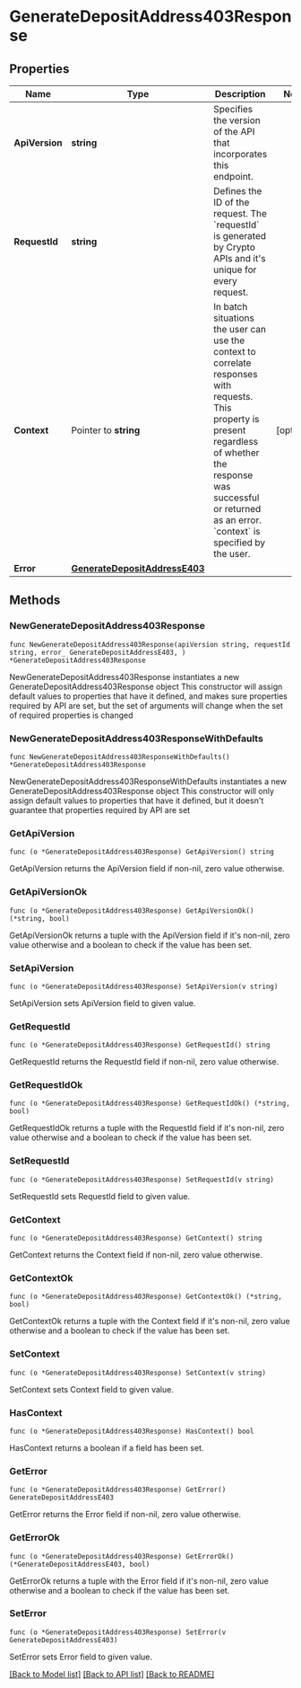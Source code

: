# GenerateDepositAddress403Response

## Properties

Name | Type | Description | Notes
------------ | ------------- | ------------- | -------------
**ApiVersion** | **string** | Specifies the version of the API that incorporates this endpoint. | 
**RequestId** | **string** | Defines the ID of the request. The &#x60;requestId&#x60; is generated by Crypto APIs and it&#39;s unique for every request. | 
**Context** | Pointer to **string** | In batch situations the user can use the context to correlate responses with requests. This property is present regardless of whether the response was successful or returned as an error. &#x60;context&#x60; is specified by the user. | [optional] 
**Error** | [**GenerateDepositAddressE403**](GenerateDepositAddressE403.md) |  | 

## Methods

### NewGenerateDepositAddress403Response

`func NewGenerateDepositAddress403Response(apiVersion string, requestId string, error_ GenerateDepositAddressE403, ) *GenerateDepositAddress403Response`

NewGenerateDepositAddress403Response instantiates a new GenerateDepositAddress403Response object
This constructor will assign default values to properties that have it defined,
and makes sure properties required by API are set, but the set of arguments
will change when the set of required properties is changed

### NewGenerateDepositAddress403ResponseWithDefaults

`func NewGenerateDepositAddress403ResponseWithDefaults() *GenerateDepositAddress403Response`

NewGenerateDepositAddress403ResponseWithDefaults instantiates a new GenerateDepositAddress403Response object
This constructor will only assign default values to properties that have it defined,
but it doesn't guarantee that properties required by API are set

### GetApiVersion

`func (o *GenerateDepositAddress403Response) GetApiVersion() string`

GetApiVersion returns the ApiVersion field if non-nil, zero value otherwise.

### GetApiVersionOk

`func (o *GenerateDepositAddress403Response) GetApiVersionOk() (*string, bool)`

GetApiVersionOk returns a tuple with the ApiVersion field if it's non-nil, zero value otherwise
and a boolean to check if the value has been set.

### SetApiVersion

`func (o *GenerateDepositAddress403Response) SetApiVersion(v string)`

SetApiVersion sets ApiVersion field to given value.


### GetRequestId

`func (o *GenerateDepositAddress403Response) GetRequestId() string`

GetRequestId returns the RequestId field if non-nil, zero value otherwise.

### GetRequestIdOk

`func (o *GenerateDepositAddress403Response) GetRequestIdOk() (*string, bool)`

GetRequestIdOk returns a tuple with the RequestId field if it's non-nil, zero value otherwise
and a boolean to check if the value has been set.

### SetRequestId

`func (o *GenerateDepositAddress403Response) SetRequestId(v string)`

SetRequestId sets RequestId field to given value.


### GetContext

`func (o *GenerateDepositAddress403Response) GetContext() string`

GetContext returns the Context field if non-nil, zero value otherwise.

### GetContextOk

`func (o *GenerateDepositAddress403Response) GetContextOk() (*string, bool)`

GetContextOk returns a tuple with the Context field if it's non-nil, zero value otherwise
and a boolean to check if the value has been set.

### SetContext

`func (o *GenerateDepositAddress403Response) SetContext(v string)`

SetContext sets Context field to given value.

### HasContext

`func (o *GenerateDepositAddress403Response) HasContext() bool`

HasContext returns a boolean if a field has been set.

### GetError

`func (o *GenerateDepositAddress403Response) GetError() GenerateDepositAddressE403`

GetError returns the Error field if non-nil, zero value otherwise.

### GetErrorOk

`func (o *GenerateDepositAddress403Response) GetErrorOk() (*GenerateDepositAddressE403, bool)`

GetErrorOk returns a tuple with the Error field if it's non-nil, zero value otherwise
and a boolean to check if the value has been set.

### SetError

`func (o *GenerateDepositAddress403Response) SetError(v GenerateDepositAddressE403)`

SetError sets Error field to given value.



[[Back to Model list]](../README.md#documentation-for-models) [[Back to API list]](../README.md#documentation-for-api-endpoints) [[Back to README]](../README.md)


